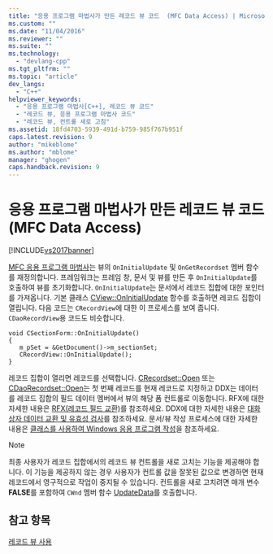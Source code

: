 ```yaml
---
title: "응용 프로그램 마법사가 만든 레코드 뷰 코드  (MFC Data Access) | Microsoft Docs"
ms.custom: ""
ms.date: "11/04/2016"
ms.reviewer: ""
ms.suite: ""
ms.technology: 
  - "devlang-cpp"
ms.tgt_pltfrm: ""
ms.topic: "article"
dev_langs: 
  - "C++"
helpviewer_keywords: 
  - "응용 프로그램 마법사[C++], 레코드 뷰 코드"
  - "레코드 뷰, 응용 프로그램 마법사 코드"
  - "레코드 뷰, 컨트롤 새로 고침"
ms.assetid: 18fd4703-5939-491d-b759-985f767b951f
caps.latest.revision: 9
author: "mikeblome"
ms.author: "mblome"
manager: "ghogen"
caps.handback.revision: 9
---
```

# 응용 프로그램 마법사가 만든 레코드 뷰 코드  (MFC Data Access)
[!INCLUDE[vs2017banner](../assembler/inline/includes/vs2017banner.md)]

[MFC 응용 프로그램 마법사](../mfc/reference/database-support-mfc-application-wizard.md)는 뷰의 `OnInitialUpdate` 및 `OnGetRecordset` 멤버 함수를 재정의합니다.  프레임워크는 프레임 창, 문서 및 뷰를 만든 후 `OnInitialUpdate`를 호출하여 뷰를 초기화합니다.  `OnInitialUpdate`는 문서에서 레코드 집합에 대한 포인터를 가져옵니다.  기본 클래스 [CView::OnInitialUpdate](../Topic/CView::OnInitialUpdate.md) 함수를 호출하면 레코드 집합이 열립니다.  다음 코드는 `CRecordView`에 대한 이 프로세스를 보여 줍니다. `CDaoRecordView`용 코드도 비슷합니다.  
  
```  
void CSectionForm::OnInitialUpdate()  
{  
   m_pSet = &GetDocument()->m_sectionSet;  
   CRecordView::OnInitialUpdate();  
}  
```  
  
 레코드 집합이 열리면 레코드를 선택합니다.  [CRecordset::Open](../Topic/CRecordset::Open.md) 또는 [CDaoRecordset::Open](../Topic/CDaoRecordset::Open.md)는 첫 번째 레코드를 현재 레코드로 지정하고 DDX는 데이터를 레코드 집합의 필드 데이터 멤버에서 뷰의 해당 폼 컨트롤로 이동합니다.  RFX에 대한 자세한 내용은 [RFX\(레코드 필드 교환\)](../data/odbc/record-field-exchange-rfx.md)를 참조하세요.  DDX에 대한 자세한 내용은 [대화 상자 데이터 교환 및 유효성 검사](../mfc/dialog-data-exchange-and-validation.md)를 참조하세요.  문서\/뷰 작성 프로세스에 대한 자세한 내용은 [클래스를 사용하여 Windows 응용 프로그램 작성](../mfc/using-the-classes-to-write-applications-for-windows.md)을 참조하세요.  
  
> [!NOTE]
>  최종 사용자가 레코드 집합에서의 레코드 뷰 컨트롤을 새로 고치는 기능을 제공해야 합니다.  이 기능을 제공하지 않는 경우 사용자가 컨트롤 값을 잘못된 값으로 변경하면 현재 레코드에서 영구적으로 작업이 중지될 수 있습니다.  컨트롤을 새로 고치려면 매개 변수 **FALSE**를 포함하여 `CWnd` 멤버 함수 [UpdateData](../Topic/CWnd::UpdateData.md)를 호출합니다.  
  
## 참고 항목  
 [레코드 뷰 사용](../data/using-a-record-view-mfc-data-access.md)